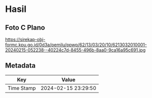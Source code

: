 # Hasil

## Foto C Plano

https://sirekap-obj-formc.kpu.go.id/0d3a/pemilu/ppwp/62/13/03/20/10/6213032010001-20240215-052238--40224c7d-8455-496b-8aa0-9ca16a95c691.jpg


## Metadata

| Key        | Value               |
| ---------- | ------------------- |
| Time Stamp | 2024-02-15 23:29:50 |




